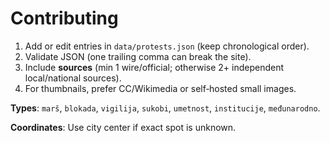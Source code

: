# Contributing

1. Add or edit entries in `data/protests.json` (keep chronological order).
2. Validate JSON (one trailing comma can break the site).
3. Include **sources** (min 1 wire/official; otherwise 2+ independent local/national sources).
4. For thumbnails, prefer CC/Wikimedia or self‑hosted small images.

**Types**: `marš`, `blokada`, `vigilija`, `sukobi`, `umetnost`, `institucije`, `međunarodno`.

**Coordinates**: Use city center if exact spot is unknown.

